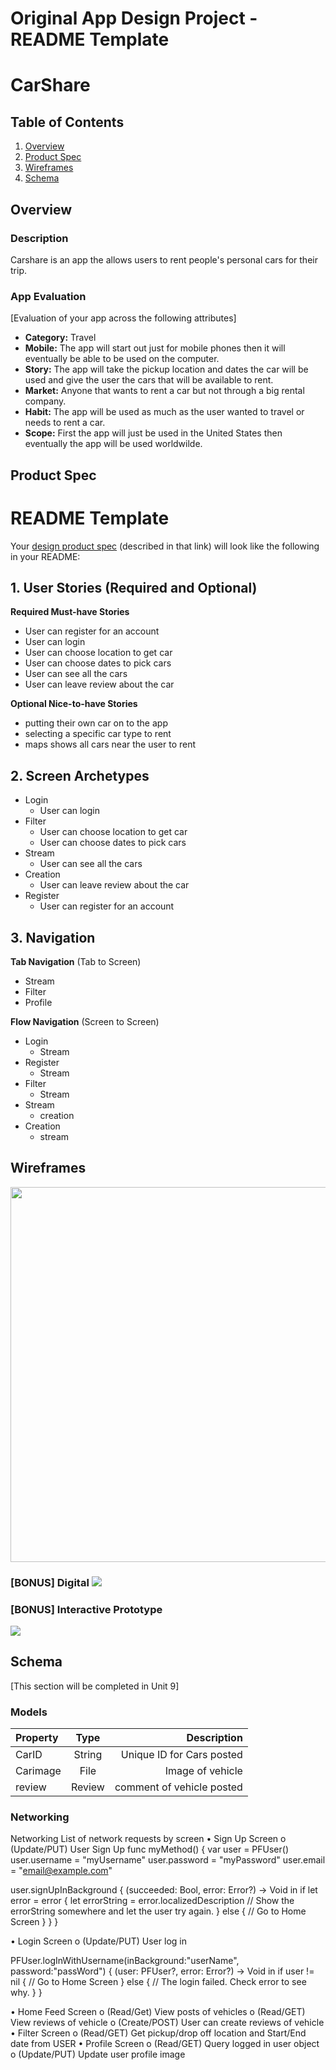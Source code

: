 Original App Design Project - README Template
===

# CarShare

## Table of Contents
1. [Overview](#Overview)
1. [Product Spec](#Product-Spec)
1. [Wireframes](#Wireframes)
2. [Schema](#Schema)

## Overview
### Description
Carshare is an app the allows users to rent people's personal cars for their trip.

### App Evaluation
[Evaluation of your app across the following attributes]
- **Category:** Travel
- **Mobile:** The app will start out just for mobile phones then it will eventually be able to be used on the computer. 
- **Story:** The app will take the pickup location and dates the car will be used and give the user the cars that will be available to rent.
- **Market:** Anyone that wants to rent a car but not through a big rental company.
- **Habit:** The app will be used as much as the user wanted to travel or needs to rent a car. 
- **Scope:** First the app will just be used in the United States then eventually the app will be used worldwilde.

## Product Spec


# README Template

Your [design product spec](https://hackmd.io/s/H1wGpVUh7) (described in that link) will look like the following in your README:

## 1. User Stories (Required and Optional)

**Required Must-have Stories**

 * User can register for an account 
 * User can login 
 * User can choose location to get car 
 * User can choose dates to pick cars 
 * User can see all the cars 
 * User can leave review about the car
 

**Optional Nice-to-have Stories**

 * putting their own car on to the app
 * selecting a specific car type to rent 
 * maps shows all cars near the user to rent 
 

## 2. Screen Archetypes

 * Login
     *  User can login 
 * Filter
     *  User can choose location to get car 
     * User can choose dates to pick cars 
 * Stream
     * User can see all the cars
 * Creation 
     * User can leave review about the car
 * Register
     * User can register for an account 
 
     

## 3. Navigation

**Tab Navigation** (Tab to Screen)

 * Stream
 * Filter 
 * Profile 

**Flow Navigation** (Screen to Screen)

 * Login
     * Stream 
 * Register
     * Stream
 * Filter 
     * Stream
 * Stream
     * creation
 * Creation 
     * stream 
 

## Wireframes
<img src="YOUR_WIREFRAME_IMAGE_URL" width=600>

### [BONUS] Digital ![](https://i.imgur.com/Au7cAxA.png)


### [BONUS] Interactive Prototype
![](https://i.imgur.com/3RKYtrL.gif)


## Schema 
[This section will be completed in Unit 9]
### Models
| Property	  | Type  |        Description        |
| :--------- |:-----:| -------------------------:|
| CarID      | String| Unique ID for Cars posted |
| Carimage   | File  |   		Image of vehicle      |
| review     | Review| comment of vehicle posted |
	

### Networking
Networking
List of network requests by screen
•	Sign Up Screen
 o	(Update/PUT) User Sign Up
func myMethod() {
  var user = PFUser()
  user.username = "myUsername"
  user.password = "myPassword"
  user.email = "email@example.com"

  user.signUpInBackground {
    (succeeded: Bool, error: Error?) -> Void in
    if let error = error {
      let errorString = error.localizedDescription
      // Show the errorString somewhere and let the user try again.
    } else {
      // Go to Home Screen
    }
  }
}

•	Login Screen
 o	(Update/PUT) User log in

PFUser.logInWithUsername(inBackground:"userName", password:"passWord") {
  (user: PFUser?, error: Error?) -> Void in
  if user != nil {
    // Go to Home Screen
  } else {
    // The login failed. Check error to see why.
  }
}

•	Home Feed Screen
 o	(Read/Get) View posts of vehicles
 o	(Read/GET) View reviews of vehicle
 o	(Create/POST) User can create reviews of vehicle
•	Filter Screen
 o	(Read/GET) Get pickup/drop off location and Start/End date from USER
•	Profile Screen
 o	(Read/GET) Query logged in user object
 o	(Update/PUT) Update user profile image

